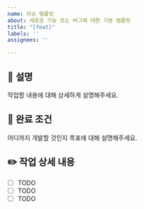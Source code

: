 ```yaml
---
name: 이슈 탬플릿
about: 새로운 기능 또는 버그에 대한 기본 탬플릿
title: "[feat]"
labels: ''
assignees: ''

---
```


## 🔨 설명
작업할 내용에 대해 상세하게 설명해주세요.

## 📑 완료 조건
어디까지 개발할 것인지 목표에 대해 설명해주세요.

## ✏️ 작업 상세 내용
- [ ] TODO
- [ ] TODO
- [ ] TODO
